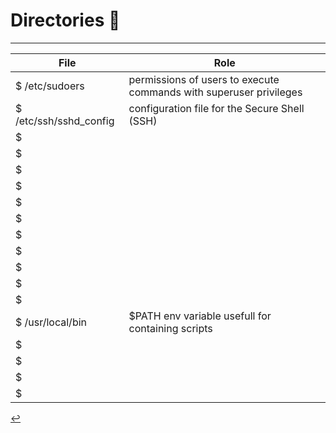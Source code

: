 # Directories 📂
---

| File | Role |
| - | - |
| $ /etc/sudoers | permissions of users to execute commands with superuser privileges |
| $ /etc/ssh/sshd_config | configuration file for the Secure Shell (SSH) |
| $  |  |
| $  |  |
| $  |  |
| $  |  |
| $  |  |
| $  |  |
| $  |  |
| $  |  |
| $  |  |
| $  |  |
| $  |  |
| $ /usr/local/bin | $PATH env variable usefull for containing scripts |
| $  |  |
| $  |  |
| $  |  |
| $  |  |

[↩️](../Linux.html)
